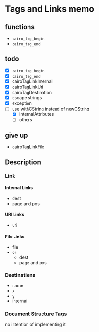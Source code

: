 Tags and Links memo
===================

functions
---------

* `cairo_tag_begin`
* `cairo_tag_end`

todo
----

* [x] `cairo_tag_begin`
* [x] `cairo_tag_end`
* [x] cairoTagLinkInternal
* [x] cairoTagLinkUri
* [x] cairoTagDestination
* [x] escape strings
* [x] exception
* [ ] use withCString instead of newCString
	+ [x] internalAttributes
	+ [ ] others

give up
-------

* cairoTagLinkFile

Description
-----------

### Link

#### Internal Links

* dest
* page and pos

#### URI Links

* uri

#### File Links

* file
* or
	+ dest
	+ page and pos

### Destinations

* name
* x
* y
* internal

### Document Structure Tags

no intention of implementing it
